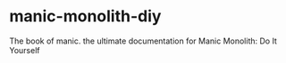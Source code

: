 # manic-monolith-diy
The book of manic.
the ultimate documentation for Manic Monolith: Do It Yourself
